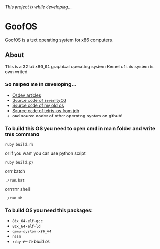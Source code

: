 ###### This project is while developing...
# GoofOS 
GoofOS is a text operating system for x86 computers.
## About
This is a 32 bit x86_64 graphical operating system
Kernel of this system is own writed
### So helped me in developing...
- [Osdev articles](https://wiki.osdev.org/)
- [Source code of serenityOS](https://github.com/SerenityOS/serenity)
- [Source code of my old os](https://github.com/SolindekDev/sonix)
- [Source code of tetris-os from jdh](https://github.com/vladcc/Tetris-OS)
- and source codes of other operating system on github!


### To build this OS you need to open cmd in main folder and write this command
```shell
ruby build.rb
```
or if you want you can use python script
```shell
ruby build.py
```
orrr batch
```shell
./run.bat
```
orrrrrrr shell
```shell
./run.sh
```

### To build OS you need this packages:
- `86x_64-elf-gcc`
- `86x_64-elf-ld`
- `qemu-system-x86_64`
- `nasm`
- `ruby` *<-- to build os*
